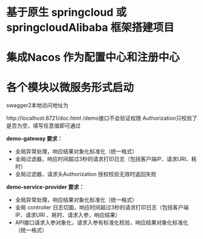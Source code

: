 # 基于原生 springcloud 或 springcloudAlibaba 框架搭建项目

# 集成Nacos 作为配置中心和注册中心

# 各个模块以微服务形式启动

swagger2本地访问地址为

[//]: # (http://localhost:8721/swagger-ui/index.html)
http://localhost:8721/doc.html
/demo接口不会验证权限
Authorization只校验了是否为空，填写任意值即可通过

**demo-gateway 要求：**

- 全局异常处理，响应结果对象化标准化（统一格式）
- 全局过滤器，响应时间超过3秒的请求打印日志（包括客户端IP、请求URI、耗时）
- 全局过滤器，请求头Authorization 授权校验无效时返回失败

**demo-service-provider 要求：**

- 全局异常处理，响应结果对象化标准化（统一格式）
- 全局 controller 日志切面，响应时间超过3秒的请求打印日志（包括客户端IP、请求URI 、耗时、请求入参，响应结果）
- API接口请求入参对象化，请求入参有标准化校验，响应结果对象化标准化（统一格式）